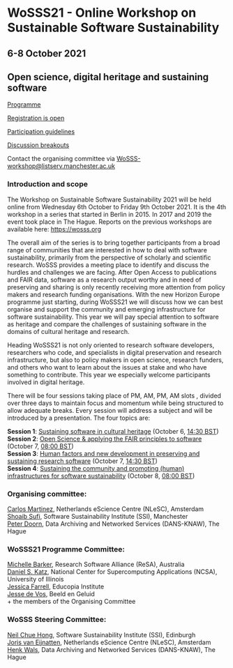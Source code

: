 # WoSSS21 - Online Workshop on Sustainable Software Sustainability
## 6-8 October 2021
## Open science, digital heritage and sustaining software

[Programme](/wosss21/agenda)

[Registration is open](https://www.eventbrite.co.uk/e/workshop-on-sustainable-software-sustainability-2021-wosss21-wosss21-tickets-165250271009)

[Participation guidelines](/wosss21/participation-guidelines)

[Discussion breakouts](/wosss21/discussion-breakouts)

Contact the organising committee via [WoSSS-workshop@listserv.manchester.ac.uk](mailto:WoSSS-workshop@listserv.manchester.ac.uk)

### Introduction and scope
The Workshop on Sustainable Software Sustainability 2021 will be held online from Wednesday 6th October to Friday 9th October 2021. It is the 4th workshop in a series that started in Berlin in 2015. In 2017 and 2019 the event took place in The Hague. Reports on the previous workshops are available here: https://wosss.org

The overall aim of the series is to bring together participants from a broad range of communities that are interested in how to deal with software sustainability, primarily from the perspective of scholarly and scientific research. WoSSS provides a meeting place to identify and discuss the hurdles and challenges we are facing. After Open Access to publications and FAIR data, software as a research output worthy and in need of preserving and sharing is only recently receiving more attention from policy makers and research funding organisations. With the new Horizon Europe programme just starting, during WoSSS21 we will discuss how we can best organise and support the community and emerging infrastructure for software sustainability. This year we will pay special attention to software as heritage and compare the challenges of sustaining software in the domains of cultural heritage and research.

Heading
WoSSS21 is not only oriented to research software developers, researchers who code,  and specialists in digital preservation and research infrastructure, but also to policy makers in open science, research funders, and others who want to learn about the issues at stake and who have something to contribute. This year we especially welcome participants involved in digital heritage.

There will be four sessions taking place of PM, AM, PM, AM slots , divided over three days to maintain focus and momentum while being structured to allow adequate breaks. Every session will address a subject and will be introduced by a presentation. The four topics are:

**Session 1**: [Sustaining software in cultural heritage](/wosss21/agenda#session-1) (October 6, [14:30 BST](https://arewemeetingyet.com/London/2021-10-06/14:30))  
**Session 2**: [Open Science & applying the FAIR principles to software](/wosss21/agenda#session-2) (October 7, [08:00 BST](https://arewemeetingyet.com/London/2021-10-07/08:00))  
**Session 3**: [Human factors and new development in preserving and sustaining research software](/wosss21/agenda#session-3) (October 7, [14:30 BST](https://arewemeetingyet.com/London/2021-10-07/14:30))  
**Session 4**: [Sustaining the community and promoting (human) infrastructures for software sustainability](/wosss21/agenda#session-4) (October 8, [08:00 BST](https://arewemeetingyet.com/London/2021-10-08/08:00))     

<!--
### Call for contributions
Taking into consideration the event will be online, we intend to limit the number of presentations and in order to keep the audience involved, to have online discussions about the core topics of the meeting. We are welcoming contributions in the form of a title and abstract (500-800 words) on one of the topics of the workshop mentioned above. Please also provide brief biographical info or a link to where that can be found online.
-->

### Organising committee:
[Carlos Martinez](https://www.esciencecenter.nl/team/dr-carlos-martinez-ortiz/), Netherlands eScience Centre (NLeSC), Amsterdam   
[Shoaib Sufi](https://www.software.ac.uk/about/staff/person/shoaib-sufi), Software Sustainability Institute (SSI), Manchester   
[Peter Doorn](https://pure.knaw.nl/portal/en/persons/peter-doorn), Data Archiving and Networked Services (DANS-KNAW), The Hague   

###  WoSSS21 Programme Committee:
[Michelle Barker](https://www.researchsoft.org/people/), Research Software Alliance (ReSA), Australia  
[Daniel S. Katz](https://danielskatz.org/), National Center for Supercomputing Applications (NCSA), University of Illinois  
[Jessica Farrell](https://educopia.org/jessica-Farrell/), Educopia Institute  
[Jesse de Vos](https://www.beeldengeluid.nl/en/knowledge/experts/jesse-de-vos), Beeld en Geluid  
\+ the members of the Organising Committee  

### WoSSS Steering Committee:
[Neil Chue Hong](https://www.software.ac.uk/about/staff/person/neil-chue-hong), Software Sustainability Institute (SSI), Edinburgh   
[Joris van Eijnatten](https://www.esciencecenter.nl/team/dr-joris-van-eijnatten/), Netherlands eScience Centre (NLeSC), Amsterdam   
[Henk Wals](https://www.knaw.nl/en/news/news/henk-wals-new-director-of-netherlands-data-institute-dans), Data Archiving and Networked Services (DANS-KNAW), The Hague   

